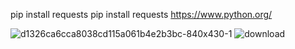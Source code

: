 pip install requests
pip install requests
https://www.python.org/
 
![d1326ca6cca8038cd115a061b4e2b3bc-840x430-1](https://github.com/kakelay/Python-Dos-Website/assets/110383694/6d5c7baf-4b4f-4e47-a0eb-699ddbf59507)
![download](https://github.com/kakelay/Python-Dos-Website/assets/110383694/6f5a604a-dd6d-4b94-a029-f291844ad824)
